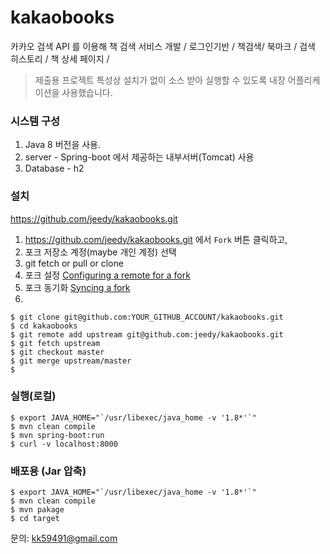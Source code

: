 # kakaobooks
카카오 검색 API 를 이용해 책 검색 서비스 개발 / 로그인기반 / 책검색/ 북마크 / 검색 히스토리 /  책 상세 페이지 / 

> 제출용 프로젝트 특성상 설치가 없이 소스 받아 실행할 수 있도록 내장 어플리케이션을 사용했습니다. 

### 시스템 구성 

1. Java 8 버전을 사용.
1. server - Spring-boot 에서 제공하는 내부서버(Tomcat) 사용 
1. Database - h2 


### 설치

<https://github.com/jeedy/kakaobooks.git>

1. <https://github.com/jeedy/kakaobooks.git> 에서 `Fork` 버튼 클릭하고,
2. 포크 저장소 계정(maybe 개인 계정) 선택
3. git fetch or pull or clone
4. 포크 설정 [Configuring a remote for a fork](https://help.github.com/articles/configuring-a-remote-for-a-fork/)
5. 포크 동기화 [Syncing a fork](https://help.github.com/articles/syncing-a-fork/)
6. 

```console
$ git clone git@github.com:YOUR_GITHUB_ACCOUNT/kakaobooks.git
$ cd kakaobooks
$ git remote add upstream git@github.com:jeedy/kakaobooks.git
$ git fetch upstream
$ git checkout master
$ git merge upstream/master
$ 
```

### 실행(로컬)

```
$ export JAVA_HOME="`/usr/libexec/java_home -v '1.8*'`"
$ mvn clean compile
$ mvn spring-boot:run
$ curl -v localhost:8000
```

### 배포용 (Jar 압축)

```
$ export JAVA_HOME="`/usr/libexec/java_home -v '1.8*'`"
$ mvn clean compile
$ mvn pakage
$ cd target
```
문의: <kk59491@gmail.com>
